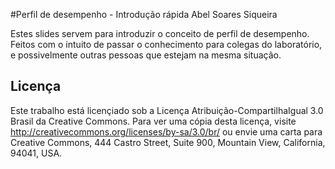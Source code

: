 #Perfil de desempenho - Introdução rápida
Abel Soares Siqueira

Estes slides servem para introduzir o conceito de perfil de desempenho.
Feitos com o intuito de passar o conhecimento para colegas do laboratório, e
possivelmente outras pessoas que estejam na mesma situação.

## Licença

Este trabalho está licençiado sob a Licença Atribuição-CompartilhaIgual 3.0
Brasil da Creative Commons. Para ver uma cópia desta licença, visite
http://creativecommons.org/licenses/by-sa/3.0/br/ ou envie uma carta para
Creative Commons, 444 Castro Street, Suite 900, Mountain View, California,
94041, USA.
